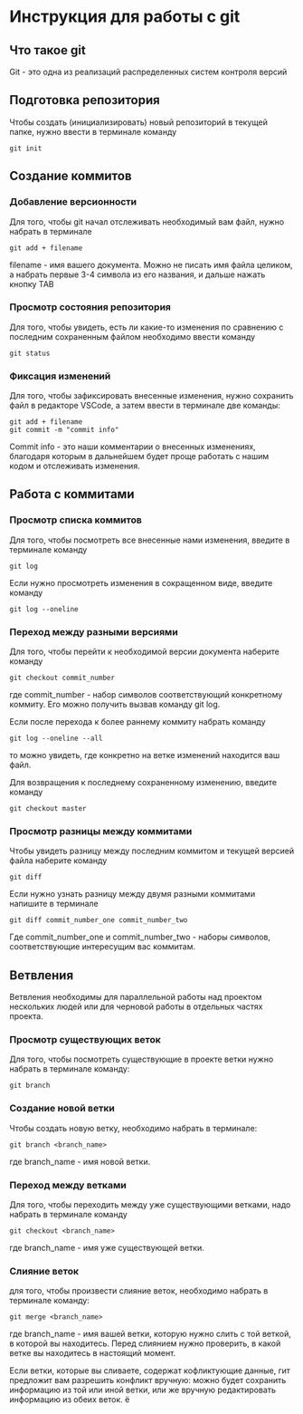 # **Инструкция для работы с git**

## Что такое git

Git - это одна из реализаций распределенных систем контроля версий

## Подготовка репозитория

Чтобы создать (инициализировать) новый репозиторий в текущей папке, нужно ввести в терминале команду
    
    git init

## Создание коммитов

### Добавление версионности

Для того, чтобы git начал отслеживать необходимый вам файл, нужно набрать в терминале

    git add + filename

filename - имя вашего документа. Можно не писать имя файла целиком, а набрать первые 3-4 символа из его названия, и дальше нажать кнопку TAB

### Просмотр состояния репозитория

Для того, чтобы увидеть, есть ли какие-то изменения по сравнению с последним сохраненным файлом необходимо ввести команду

    git status

### Фиксация изменений

Для того, чтобы зафиксировать внесенные изменения, нужно сохранить файл в редакторе VSCode, а затем ввести в терминале две команды: 

    git add + filename
    git commit -m "commit info"

Commit info - это наши комментарии о внесенных изменениях, благодаря которым в дальнейшем будет проще работать с нашим кодом и отслеживать изменения.

## Работа с коммитами

### Просмотр списка коммитов

Для того, чтобы посмотреть все внесенные нами изменения, введите в терминале команду

    git log

Если нужно просмотреть изменения в сокращенном виде, введите команду 

    git log --oneline

### Переход между разными версиями 

Для того, чтобы перейти к необходимой версии документа наберите команду

    git checkout commit_number

где commit_number - набор символов соответствующий конкретному коммиту. Его можно получить вызвав команду git log.

Если после перехода к более раннему коммиту набрать команду 

    git log --oneline --all

то можно увидеть, где конкретно на ветке изменений находится ваш файл. 

Для возвращения к последнему сохраненному изменению, введите команду 

    git checkout master

### Просмотр разницы между коммитами

Чтобы увидеть разницу между последним коммитом и текущей версией файла наберите команду 

    git diff

Если нужно узнать разницу между двумя разными коммитами напишите в терминале

    git diff commit_number_one commit_number_two

Где commit_number_one и commit_number_two - наборы символов, соответствующие интересущим вас коммитам.

## Ветвления

Ветвления необходимы для параллельной работы над проектом нескольких людей или для черновой работы в отдельных частях проекта. 

### Просмотр существующих веток

Для того, чтобы посмотреть существующие в проекте ветки нужно набрать в терминале команду:

    git branch

### Создание новой ветки

Чтобы создать новую ветку, необходимо набрать в терминале:

    git branch <branch_name>

где branch_name - имя новой ветки.

### Переход между ветками

Для того, чтобы переходить между уже существующими ветками, надо набрать в терминале команду 
    
    git checkout <branch_name>

где branch_name - имя уже существующей ветки.

### Слияние веток

для того, чтобы произвести слияние веток, необходимо набрать в терминале команду:

    git merge <branch_name>

где branch_name - имя вашей ветки, которую нужно слить с той веткой, в которой вы находитесь. Перед слиянием нужно проверить, в какой ветке вы находитесь в настоящий момент.

Если ветки, которые вы сливаете, содержат кофликтующие данные, гит предложит вам разрешить конфликт вручную: можно будет сохранить информацию из той или иной ветки, или же вручную редактировать информацию из обеих веток. ё

